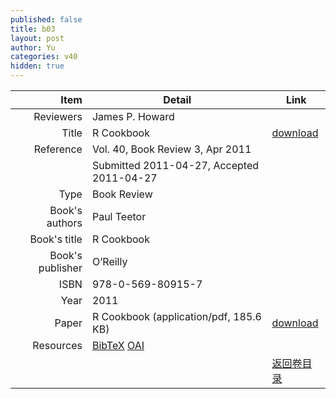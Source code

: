 ```yaml
---
published: false
title: b03
layout: post
author: Yu
categories: v40
hidden: true
---
```


| Item | Detail | Link |
|---:|---|---|
| Reviewers | James P. Howard| |
| Title |R Cookbook | [download](http://www.jstatsoft.org/v40/b03/paper) |
| Reference |Vol. 40, Book Review 3, Apr 2011 | |
| | Submitted 2011-04-27, Accepted 2011-04-27| | 
| Type | Book Review| |
| Book's authors | Paul Teetor| |
| Book's title | R Cookbook| |
| Book's publisher | O’Reilly| |
| ISBN | 978-0-569-80915-7| |
| Year | 2011| |
| Paper | R Cookbook  (application/pdf, 185.6 KB)| [download](http://www.jstatsoft.org/v40/b03/paper) |
| Resources | [BibTeX](http://www.jstatsoft.org/v40/b03/bibtex) [OAI](http://www.jstatsoft.org/oai?verb=GetRecord&identifier=oai.jstatsoft/v40/b03&prefix=oai_dc)| |
| |  | [返回卷目录]({{site.baseurl}}/volume/v40.html) |